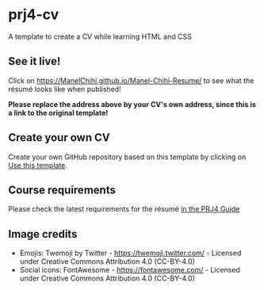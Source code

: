 # prj4-cv

A template to create a CV while learning HTML and CSS

## See it live!

Click on <https://ManelChihi.github.io/Manel-Chihi-Resume/> to see what the résumé looks like when published!

 **Please replace the address above by your CV's own address, since this is a link to the original template!**

## Create your own CV

Create your own GitHub repository based on this template by clicking on
[Use this template](https://github.com/buas-media-interactive/prj4-cv/generate).

## Course requirements

Please check the latest requirements for the résumé [in the PRJ4 Guide](https://buas-media-interactive.github.io/prj4-guide/checklist-individual.html)

## Image credits

- Emojis: Twemoji by Twitter - https://twemoji.twitter.com/ - Licensed under Creative Commons Attribution 4.0 (CC-BY-4.0)
- Social icons: FontAwesome - https://fontawesome.com/ - Licensed under Creative Commons Attribution 4.0 (CC-BY-4.0)

